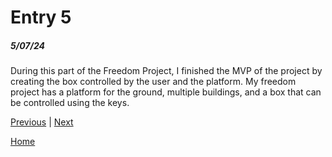 # Entry 5
##### 5/07/24

During this part of the Freedom Project, I finished the MVP of the project by creating the box controlled by the user and the platform. My freedom project has a platform for the ground, multiple buildings, and a box that can be controlled using the keys. 

[Previous](entry04.md) | [Next](entry06.md)

[Home](../README.md)
